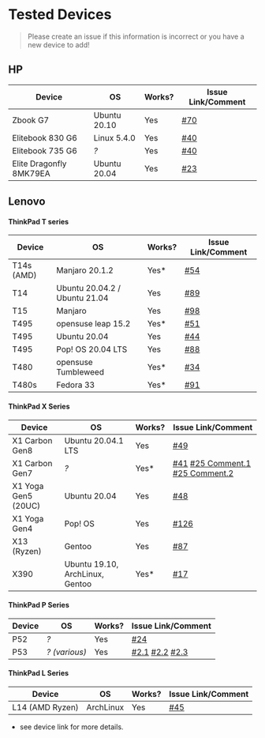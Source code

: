 # Tested Devices

> Please create an issue if this information is incorrect or you have a new device to add!

## HP

| Device                  | OS           | Works? | Issue Link/Comment                                           |
| ----------------------- | ------------ | ------ | ------------------------------------------------------------ |
| Zbook G7                | Ubuntu 20.10 | Yes    | [#70](https://github.com/xmm7360/xmm7360-pci/issues/70#issue-810595315) |
| Elitebook 830 G6        | Linux 5.4.0  | Yes    | [#40](https://github.com/xmm7360/xmm7360-pci/issues/40)      |
| Elitebook 735 G6        | *?*          | Yes    | [#40](https://github.com/xmm7360/xmm7360-pci/issues/40)      |
| Elite Dragonfly 8MK79EA | Ubuntu 20.04 | Yes    | [#23](https://github.com/xmm7360/xmm7360-pci/issues/23)      |

## Lenovo

#### ThinkPad T series


| Device     | OS                            | Works? | Issue Link/Comment                                           |
| ---------- | ----------------------------- | ------ | ------------------------------------------------------------ |
| T14s (AMD) | Manjaro 20.1.2                | Yes*   | [#54](https://github.com/xmm7360/xmm7360-pci/issues/54)      |
| T14        | Ubuntu 20.04.2 / Ubuntu 21.04 | Yes    | [#89](https://github.com/xmm7360/xmm7360-pci/issues/89)      |
| T15        | Manjaro                       | Yes    | [#98](https://github.com/xmm7360/xmm7360-pci/issues/98)      |
| T495       | opensuse leap 15.2            | Yes*   | [#51](https://github.com/xmm7360/xmm7360-pci/issues/51)      |
| T495       | Ubuntu 20.04                  | Yes    | [#44](https://github.com/xmm7360/xmm7360-pci/issues/44)      |
| T495       | Pop! OS 20.04 LTS             | Yes    | [#88](https://github.com/xmm7360/xmm7360-pci/issues/88)      |
| T480       | opensuse Tumbleweed           | Yes*   | [#34](https://github.com/xmm7360/xmm7360-pci/issues/34#issuecomment-608655279) |
| T480s      | Fedora 33                     | Yes*   | [#91](https://github.com/xmm7360/xmm7360-pci/issues/91)      |

#### ThinkPad X Series

| Device              | OS                              | Works? | Issue Link/Comment                                           |
| ------------------- | ------------------------------- | ------ | ------------------------------------------------------------ |
| X1 Carbon Gen8      | Ubuntu 20.04.1 LTS              | Yes    | [#49](https://github.com/xmm7360/xmm7360-pci/issues/49)      |
| X1 Carbon Gen7      | *?*                             | Yes*   | [#41](https://github.com/xmm7360/xmm7360-pci/issues/41) [#25 Comment.1](https://github.com/xmm7360/xmm7360-pci/issues/25#issuecomment-590215108) [#25 Comment.2](https://github.com/xmm7360/xmm7360-pci/issues/25#issuecomment-721506784) |
| X1 Yoga Gen5 (20UC) | Ubuntu 20.04                    | Yes    | [#48](https://github.com/xmm7360/xmm7360-pci/issues/48)      |
| X1 Yoga Gen4        | Pop! OS                         | Yes    | [#126](https://github.com/xmm7360/xmm7360-pci/issues/126)    |
| X13 (Ryzen)         | Gentoo                          | Yes    | [#87](https://github.com/xmm7360/xmm7360-pci/issues/87)      |
| X390                | Ubuntu 19.10, ArchLinux, Gentoo | Yes*   | [#17](https://github.com/xmm7360/xmm7360-pci/issues/17)      |

#### ThinkPad P Series

| Device | OS            | Works? | Issue Link/Comment                                           |
| ------ | ------------- | ------ | ------------------------------------------------------------ |
| P52    | *?*           | Yes    | [#24](https://github.com/xmm7360/xmm7360-pci/issues/24)      |
| P53    | *? (various)* | Yes    | [#2.1](https://github.com/xmm7360/xmm7360-pci/issues/2#issuecomment-574969366) [#2.2](https://github.com/xmm7360/xmm7360-pci/issues/2#issuecomment-605488944) [#2.3](https://github.com/xmm7360/xmm7360-pci/issues/2#issuecomment-713308447) |

#### ThinkPad L Series

| Device          | OS        | Works? | Issue Link/Comment                                      |
| --------------- | --------- | ------ | ------------------------------------------------------- |
| L14 (AMD Ryzen) | ArchLinux | Yes    | [#45](https://github.com/xmm7360/xmm7360-pci/issues/45) |

* see device link for more details.

